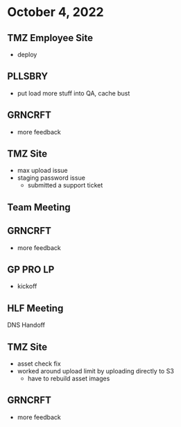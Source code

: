 # October 4, 2022

## TMZ Employee Site
- deploy

## PLLSBRY
- put load more stuff into QA, cache bust

## GRNCRFT
- more feedback

## TMZ Site
- max upload issue
- staging password issue
	- submitted a support ticket

## Team Meeting

## GRNCRFT
- more feedback

## GP PRO LP
- kickoff

## HLF Meeting
DNS Handoff

## TMZ Site
- asset check fix
- worked around upload limit by uploading directly to S3
	- have to rebuild asset images

## GRNCRFT
- more feedback